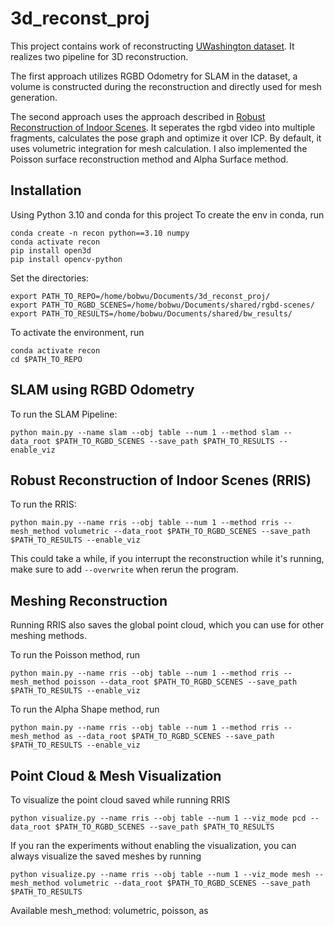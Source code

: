# 3d_reconst_proj
This project contains work of reconstructing [UWashington dataset](https://rgbd-dataset.cs.washington.edu/dataset/rgbd-scenes/). It realizes two pipeline for 3D reconstruction. 

The first approach utilizes RGBD Odometry for SLAM in the dataset, a volume is constructed during the reconstruction and directly used for mesh generation.

The second approach uses the approach described in [Robust Reconstruction of Indoor Scenes](https://www.cv-foundation.org/openaccess/content_cvpr_2015/papers/Choi_Robust_Reconstruction_of_2015_CVPR_paper.pdf). It seperates the rgbd video into multiple fragments, calculates the pose graph and optimize it over ICP. By default, it uses volumetric integration for mesh calculation. I also implemented the Poisson surface reconstruction method and Alpha Surface method.

## Installation
Using Python 3.10 and conda for this project
To create the env in conda, run 
```
conda create -n recon python==3.10 numpy
conda activate recon
pip install open3d
pip install opencv-python
```
Set the directories:
```
export PATH_TO_REPO=/home/bobwu/Documents/3d_reconst_proj/
export PATH_TO_RGBD_SCENES=/home/bobwu/Documents/shared/rgbd-scenes/
export PATH_TO_RESULTS=/home/bobwu/Documents/shared/bw_results/
```

To activate the environment, run 
```
conda activate recon
cd $PATH_TO_REPO
```
## SLAM using RGBD Odometry


To run the SLAM Pipeline:
```
python main.py --name slam --obj table --num 1 --method slam --data_root $PATH_TO_RGBD_SCENES --save_path $PATH_TO_RESULTS --enable_viz
```
## Robust Reconstruction of Indoor Scenes (RRIS)


To run the RRIS:
```
python main.py --name rris --obj table --num 1 --method rris --mesh_method volumetric --data_root $PATH_TO_RGBD_SCENES --save_path $PATH_TO_RESULTS --enable_viz
```
This could take a while, if you interrupt the reconstruction while it's running, make sure to add ```--overwrite``` when rerun the program.

## Meshing Reconstruction
Running RRIS also saves the global point cloud, which you can use for other meshing methods.

To run the Poisson method, run
```
python main.py --name rris --obj table --num 1 --method rris --mesh_method poisson --data_root $PATH_TO_RGBD_SCENES --save_path $PATH_TO_RESULTS --enable_viz
```
To run the Alpha Shape method, run
```
python main.py --name rris --obj table --num 1 --method rris --mesh_method as --data_root $PATH_TO_RGBD_SCENES --save_path $PATH_TO_RESULTS --enable_viz
```

## Point Cloud & Mesh Visualization
To visualize the point cloud saved while running RRIS
```
python visualize.py --name rris --obj table --num 1 --viz_mode pcd --data_root $PATH_TO_RGBD_SCENES --save_path $PATH_TO_RESULTS 
```

If you ran the experiments without enabling the visualization, you can always visualize the saved meshes by running 
```
python visualize.py --name rris --obj table --num 1 --viz_mode mesh --mesh_method volumetric --data_root $PATH_TO_RGBD_SCENES --save_path $PATH_TO_RESULTS 
```
Available mesh_method: volumetric, poisson, as




